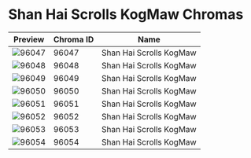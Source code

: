# Shan Hai Scrolls KogMaw Chromas



| Preview | Chroma ID | Name |
|---------|-----------|------|
| ![96047](https://raw.communitydragon.org/latest/plugins/rcp-be-lol-game-data/global/default/v1/champion-chroma-images/96/96047.png) | 96047 | Shan Hai Scrolls KogMaw |
| ![96048](https://raw.communitydragon.org/latest/plugins/rcp-be-lol-game-data/global/default/v1/champion-chroma-images/96/96048.png) | 96048 | Shan Hai Scrolls KogMaw |
| ![96049](https://raw.communitydragon.org/latest/plugins/rcp-be-lol-game-data/global/default/v1/champion-chroma-images/96/96049.png) | 96049 | Shan Hai Scrolls KogMaw |
| ![96050](https://raw.communitydragon.org/latest/plugins/rcp-be-lol-game-data/global/default/v1/champion-chroma-images/96/96050.png) | 96050 | Shan Hai Scrolls KogMaw |
| ![96051](https://raw.communitydragon.org/latest/plugins/rcp-be-lol-game-data/global/default/v1/champion-chroma-images/96/96051.png) | 96051 | Shan Hai Scrolls KogMaw |
| ![96052](https://raw.communitydragon.org/latest/plugins/rcp-be-lol-game-data/global/default/v1/champion-chroma-images/96/96052.png) | 96052 | Shan Hai Scrolls KogMaw |
| ![96053](https://raw.communitydragon.org/latest/plugins/rcp-be-lol-game-data/global/default/v1/champion-chroma-images/96/96053.png) | 96053 | Shan Hai Scrolls KogMaw |
| ![96054](https://raw.communitydragon.org/latest/plugins/rcp-be-lol-game-data/global/default/v1/champion-chroma-images/96/96054.png) | 96054 | Shan Hai Scrolls KogMaw |